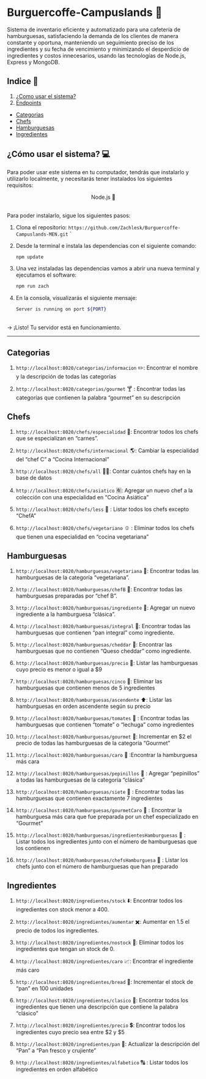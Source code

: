 # Burguercoffe-Campuslands 🍔

Sistema de inventario eficiente y automatizado para una cafetería de hamburguesas, satisfaciendo la demanda de los clientes de manera constante y oportuna, manteniendo un seguimiento preciso de los ingredientes y su fecha de vencimiento y minimizando el desperdicio de ingredientes y costos innecesarios, usando las tecnologías de Node.js, Express y MongoDB.

## Indice 📄

1. [¿Como usar el sistema?](#como-usar-el-sistema)
2. [Endpoints](#endpoints)
- [Categorias](#categorias)
- [Chefs](#chefs)
- [Hamburguesas](#hamburguesas)
- [Ingredientes](#ingredientes)


## ¿Cómo usar el sistema? 💻

Para poder usar este sistema en tu computador, tendrás que instalarlo y utilizarlo localmente, y necesitarás tener instalados los siguientes requisitos:


<div align="center"> Node.js 🚀 </div>
<br>


Para poder instalarlo, sigue los siguientes pasos:

1. Clona el repositorio: `https://github.com/Zachlesk/Burguercoffe-Campuslands-MEN.git`
`

2. Desde la terminal e instala las dependencias con el siguiente comando:

    ```bash
    npm update
    ```

3. Una vez instaladas las dependencias vamos a abrir una nueva terminal y ejecutamos el software:

    ```bash
    npm run zach
    ```

4. En la consola, visualizarás el siguiente mensaje: 
    ```bash
    Server is running on port ${PORT}
    ```
<br>
-> ¡Listo! Tu servidor está en funcionamiento.

<hr>

## Categorias

1. `http://localhost:8020/categorias/informacion` ✏️: Encontrar el nombre y la descripción de todas las categorías

2. `http://localhost:8020/categorias/gourmet` 🍸 : Encontrar todas las categorías que contienen la palabra “gourmet” en su descripción

## Chefs

1. `http://localhost:8020/chefs/especialidad` 🥩: Encontrar todos los chefs que se especializan en “carnes”.

2. `http://localhost:8020/chefs/internacional` 🌎: Cambiar la especialidad del “chef C” a “Cocina Internacional”

3. `http://localhost:8020/chefs/all` 🧑‍🍳: Contar cuántos chefs hay en la base de datos

4. `http://localhost:8020/chefs/asiatico` 🈶: Agregar un nuevo chef a la colección con una especialidad en “Cocina Asiática”

5. `http://localhost:8020/chefs/less` 🚷 : Listar todos los chefs excepto “ChefA”

6. `http://localhost:8020/chefs/vegetariano` 🫑 : Eliminar todos los chefs que tienen una especialidad en “cocina vegetariana”


## Hamburguesas

1. `http://localhost:8020/hamburguesas/vegetariana` 🥦: Encontrar todas las hamburguesas de la categoría “vegetariana”.

2. `http://localhost:8020/hamburguesas/chefB` 🥄: Encontrar todas las hamburguesas preparadas por “chef B”.

3. `http://localhost:8020/hamburguesas/ingrediente` 🥬: Agregar un nuevo ingrediente a la hamburguesa “clásica”.

4. `http://localhost:8020/hamburguesas/integral` 🍞: Encontrar todas las hamburguesas que contienen “pan integral” como ingrediente.

5. `http://localhost:8020/hamburguesas/cheddar` 🧀: Encontrar las hamburguesas que no contienen “Queso cheddar” como ingrediente.

6. `http://localhost:8020/hamburguesas/precio` 💸: Listar las hamburguesas cuyo precio es menor o igual a $9

7. `http://localhost:8020/hamburguesas/cinco` 🥑: Eliminar las hamburguesas que contienen menos de 5 ingredientes

8. `http://localhost:8020/hamburguesas/ascendente` ⬆️: Listar las hamburguesas en orden ascendente según su precio

9. `http://localhost:8020/hamburguesas/tomates` 🍅 : Encontrar todas las hamburguesas que contienen “tomate” o “lechuga” como ingredientes

10. `http://localhost:8020/hamburguesas/gourmet` 🥂: Incrementar en $2 el precio de todas las hamburguesas de la categoría “Gourmet”

11. `http://localhost:8020/hamburguesas/caro` 🥇 :Encontrar la hamburguesa más cara

12. `http://localhost:8020/hamburguesas/pepinillos` 🥒 : Agregar “pepinillos” a todas las hamburguesas de la categoría “clásica”

13. `http://localhost:8020/hamburguesas/siete` 🥕 : Encontrar todas las hamburguesas que contienen exactamente 7 ingredientes

14. `http://localhost:8020/hamburguesas/gourmetCaro` 🦞 : Encontrar la hamburguesa más cara que fue preparada por un chef especializado en “Gourmet”

15. `http://localhost:8020/hamburguesas/ingredientesHamburguesas` 🌮 : Listar todos los ingredientes junto con el número de hamburguesas que los contienen

16. `http://localhost:8020/hamburguesas/chefsHamburguesa` 🥙 : Listar los chefs junto con el número de hamburguesas que han preparado

## Ingredientes

1. `http://localhost:8020/ingredientes/stock` ⬇️: Encontrar todos los ingredientes con stock menor a 400.

2. `http://localhost:8020/ingredientes/aumentar` ✖️: Aumentar en 1.5 el precio de todos los ingredientes.

3. `http://localhost:8020/ingredientes/nostock` 🚫: Eliminar todos los ingredientes que tengan un stock de 0. 

4. `http://localhost:8020/ingredientes/caro` 📈: Encontrar el ingrediente más caro

5. `http://localhost:8020/ingredientes/bread` 🥐: Incrementar el stock de “pan” en 100 unidades

6. `http://localhost:8020/ingredientes/clasico` 🥪: Encontrar todos los ingredientes que tienen una descripción que contiene la palabra “clásico”

7. `http://localhost:8020/ingredientes/precio` 💲: Encontrar todos los ingredientes cuyo precio sea entre $2 y $5

8. `http://localhost:8020/ingredientes/pan` 🥖: Actualizar la descripción del “Pan” a “Pan fresco y crujiente”

9. `http://localhost:8020/ingredientes/alfabetico` 🔠 : Listar todos los ingredientes en orden alfabético